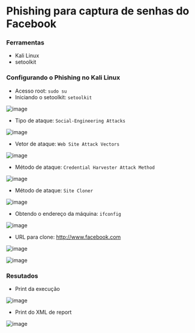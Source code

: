 # Phishing para captura de senhas do Facebook

### Ferramentas

- Kali Linux
- setoolkit

### Configurando o Phishing no Kali Linux

- Acesso root: ``` sudo su ```
- Iniciando o setoolkit: ``` setoolkit ```

![image](https://github.com/rissoli/cibersecurity-desafio-phishing/assets/40303079/2d47b594-960b-4f8c-a71f-23fd0ac769ee)





- Tipo de ataque: ``` Social-Engineering Attacks ```
  
![image](https://github.com/rissoli/cibersecurity-desafio-phishing/assets/40303079/37cf48c7-729c-4946-b4a3-c79c604e1c9e)



- Vetor de ataque: ``` Web Site Attack Vectors ```
  
![image](https://github.com/rissoli/cibersecurity-desafio-phishing/assets/40303079/eadd7e3e-341b-429d-8a26-31df3f760903)



- Método de ataque: ```Credential Harvester Attack Method ```
  
![image](https://github.com/rissoli/cibersecurity-desafio-phishing/assets/40303079/f093c12a-b823-4100-bbd3-414b7abe6a92)

  
- Método de ataque: ``` Site Cloner ```
  
![image](https://github.com/rissoli/cibersecurity-desafio-phishing/assets/40303079/4658c829-ac3b-44fa-b2e2-e88f0d5b7672)

  
- Obtendo o endereço da máquina: ``` ifconfig ```
  
![image](https://github.com/rissoli/cibersecurity-desafio-phishing/assets/40303079/2eed5324-a32a-4374-95e1-3edfa439353a)

  
- URL para clone: http://www.facebook.com

![image](https://github.com/rissoli/cibersecurity-desafio-phishing/assets/40303079/78cbca6b-ccd5-469f-89cb-971479375993)


![image](https://github.com/rissoli/cibersecurity-desafio-phishing/assets/40303079/6666713c-35a3-48a4-b462-50777fce18c4)



### Resutados

- Print da execução

![image](https://github.com/rissoli/cibersecurity-desafio-phishing/assets/40303079/7a24e73c-21b1-49ad-967b-75af309ee565)

- Print do XML de report

![image](https://github.com/rissoli/cibersecurity-desafio-phishing/assets/40303079/f7eb56b2-d528-4834-9178-197f42ac4f70)
